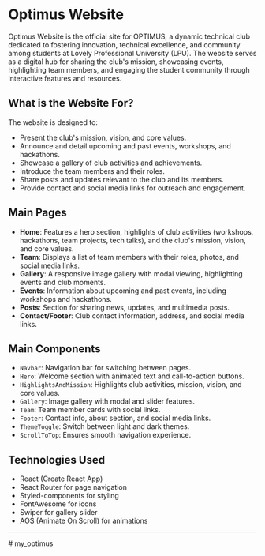 
# Optimus Website

Optimus Website is the official site for OPTIMUS, a dynamic technical club dedicated to fostering innovation, technical excellence, and community among students at Lovely Professional University (LPU). The website serves as a digital hub for sharing the club's mission, showcasing events, highlighting team members, and engaging the student community through interactive features and resources.

## What is the Website For?

The website is designed to:
- Present the club's mission, vision, and core values.
- Announce and detail upcoming and past events, workshops, and hackathons.
- Showcase a gallery of club activities and achievements.
- Introduce the team members and their roles.
- Share posts and updates relevant to the club and its members.
- Provide contact and social media links for outreach and engagement.

## Main Pages

- **Home**: Features a hero section, highlights of club activities (workshops, hackathons, team projects, tech talks), and the club's mission, vision, and core values.
- **Team**: Displays a list of team members with their roles, photos, and social media links.
- **Gallery**: A responsive image gallery with modal viewing, highlighting events and club moments.
- **Events**: Information about upcoming and past events, including workshops and hackathons.
- **Posts**: Section for sharing news, updates, and multimedia posts.
- **Contact/Footer**: Club contact information, address, and social media links.

## Main Components

- `Navbar`: Navigation bar for switching between pages.
- `Hero`: Welcome section with animated text and call-to-action buttons.
- `HighlightsAndMission`: Highlights club activities, mission, vision, and core values.
- `Gallery`: Image gallery with modal and slider features.
- `Team`: Team member cards with social links.
- `Footer`: Contact info, about section, and social media links.
- `ThemeToggle`: Switch between light and dark themes.
- `ScrollToTop`: Ensures smooth navigation experience.

## Technologies Used

- React (Create React App)
- React Router for page navigation
- Styled-components for styling
- FontAwesome for icons
- Swiper for gallery slider
- AOS (Animate On Scroll) for animations

---


#   m y _ o p t i m u s  
 